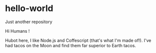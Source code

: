 # hello-world
Just another repository

Hi Humans !

Hubot here, I like Node.js and Coffescript (that's what I'm made of!).
I've had tacos on the Moon and find them far superior to Earth tacos.
